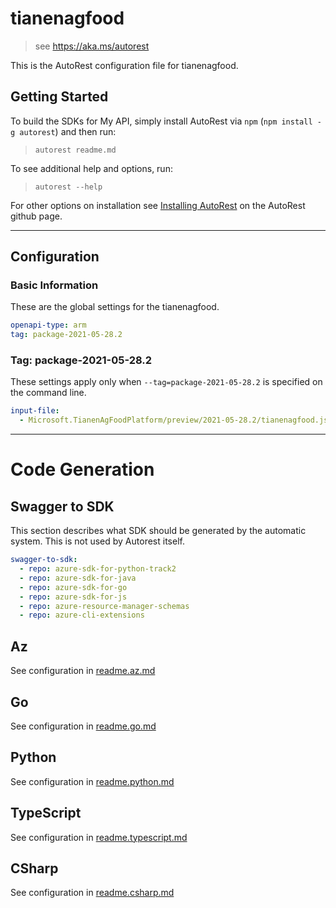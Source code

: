 # tianenagfood

> see https://aka.ms/autorest

This is the AutoRest configuration file for tianenagfood.

## Getting Started

To build the SDKs for My API, simply install AutoRest via `npm` (`npm install -g autorest`) and then run:

> `autorest readme.md`

To see additional help and options, run:

> `autorest --help`

For other options on installation see [Installing AutoRest](https://aka.ms/autorest/install) on the AutoRest github page.

---

## Configuration

### Basic Information

These are the global settings for the tianenagfood.

```yaml
openapi-type: arm
tag: package-2021-05-28.2
```

### Tag: package-2021-05-28.2

These settings apply only when `--tag=package-2021-05-28.2` is specified on the command line.

```yaml $(tag) == 'package-2021-05-28.2'
input-file:
  - Microsoft.TianenAgFoodPlatform/preview/2021-05-28.2/tianenagfood.json
```

---

# Code Generation

## Swagger to SDK

This section describes what SDK should be generated by the automatic system.
This is not used by Autorest itself.

```yaml $(swagger-to-sdk)
swagger-to-sdk:
  - repo: azure-sdk-for-python-track2
  - repo: azure-sdk-for-java
  - repo: azure-sdk-for-go
  - repo: azure-sdk-for-js
  - repo: azure-resource-manager-schemas
  - repo: azure-cli-extensions
```
## Az

See configuration in [readme.az.md](./readme.az.md)

## Go

See configuration in [readme.go.md](./readme.go.md)

## Python

See configuration in [readme.python.md](./readme.python.md)

## TypeScript

See configuration in [readme.typescript.md](./readme.typescript.md)

## CSharp

See configuration in [readme.csharp.md](./readme.csharp.md)
